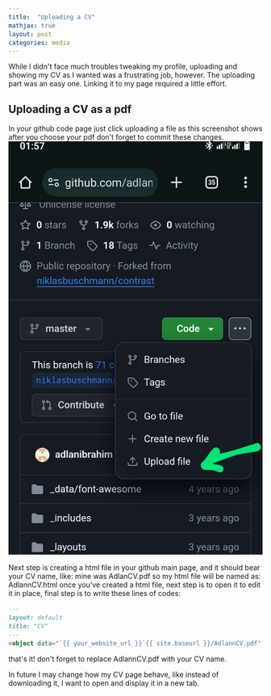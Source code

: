 ```yaml
---
title:  "Uploading a CV"
mathjax: true
layout: post
categories: media
---
```


While I didn't face much troubles tweaking my profile, uploading and showing my CV as I wanted was a frustrating job, however. The uploading part was an easy one. Linking it to my page required a little effort.

## Uploading a CV as a pdf

In your github code page just click uploading a file as this screenshot shows after you choose your pdf don't forget to commit these changes.
![Screenshot](/assets/Screenshot.png)

Next step is creating a html file in your github main page, and it should bear your CV name, like: mine was AdlanCV.pdf so my html file will be named as: AdlannCV.html
once you've created a html file, next step is to open it to edit it in place, final step is to write these lines of codes: 

```markdown
---
layout: default
title: "CV"
---
<object data="`{{ your_website_url }}`{{ site.baseurl }}/AdlannCV.pdf" type="application/pdf"></object>
```

that's it! don't forget to replace AdlannCV.pdf with your CV name.

In future I may change how my CV page behave, like instead of downloading it, I want to open and display it in a new tab.
